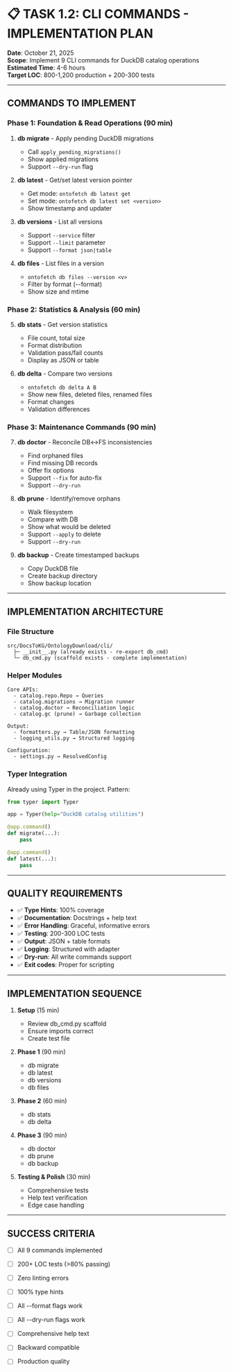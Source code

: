 # 📋 TASK 1.2: CLI COMMANDS - IMPLEMENTATION PLAN

**Date**: October 21, 2025  
**Scope**: Implement 9 CLI commands for DuckDB catalog operations  
**Estimated Time**: 4-6 hours  
**Target LOC**: 800-1,200 production + 200-300 tests  

---

## COMMANDS TO IMPLEMENT

### Phase 1: Foundation & Read Operations (90 min)

1. **db migrate** - Apply pending DuckDB migrations
   - Call `apply_pending_migrations()`
   - Show applied migrations
   - Support `--dry-run` flag

2. **db latest** - Get/set latest version pointer
   - Get mode: `ontofetch db latest get`
   - Set mode: `ontofetch db latest set <version>`
   - Show timestamp and updater

3. **db versions** - List all versions
   - Support `--service` filter
   - Support `--limit` parameter
   - Support `--format json|table`

4. **db files** - List files in a version
   - `ontofetch db files --version <v>`
   - Filter by format (--format)
   - Show size and mtime

### Phase 2: Statistics & Analysis (60 min)

5. **db stats** - Get version statistics
   - File count, total size
   - Format distribution
   - Validation pass/fail counts
   - Display as JSON or table

6. **db delta** - Compare two versions
   - `ontofetch db delta A B`
   - Show new files, deleted files, renamed files
   - Format changes
   - Validation differences

### Phase 3: Maintenance Commands (90 min)

7. **db doctor** - Reconcile DB↔FS inconsistencies
   - Find orphaned files
   - Find missing DB records
   - Offer fix options
   - Support `--fix` for auto-fix
   - Support `--dry-run`

8. **db prune** - Identify/remove orphans
   - Walk filesystem
   - Compare with DB
   - Show what would be deleted
   - Support `--apply` to delete
   - Support `--dry-run`

9. **db backup** - Create timestamped backups
   - Copy DuckDB file
   - Create backup directory
   - Show backup location

---

## IMPLEMENTATION ARCHITECTURE

### File Structure
```
src/DocsToKG/OntologyDownload/cli/
  ├─ __init__.py (already exists - re-export db_cmd)
  └─ db_cmd.py (scaffold exists - complete implementation)
```

### Helper Modules
```
Core APIs:
  - catalog.repo.Repo → Queries
  - catalog.migrations → Migration runner
  - catalog.doctor → Reconciliation logic
  - catalog.gc (prune) → Garbage collection

Output:
  - formatters.py → Table/JSON formatting
  - logging_utils.py → Structured logging

Configuration:
  - settings.py → ResolvedConfig
```

### Typer Integration
Already using Typer in the project. Pattern:

```python
from typer import Typer

app = Typer(help="DuckDB catalog utilities")

@app.command()
def migrate(...):
    pass

@app.command()
def latest(...):
    pass
```

---

## QUALITY REQUIREMENTS

- ✅ **Type Hints**: 100% coverage
- ✅ **Documentation**: Docstrings + help text
- ✅ **Error Handling**: Graceful, informative errors
- ✅ **Testing**: 200-300 LOC tests
- ✅ **Output**: JSON + table formats
- ✅ **Logging**: Structured with adapter
- ✅ **Dry-run**: All write commands support
- ✅ **Exit codes**: Proper for scripting

---

## IMPLEMENTATION SEQUENCE

1. **Setup** (15 min)
   - Review db_cmd.py scaffold
   - Ensure imports correct
   - Create test file

2. **Phase 1** (90 min)
   - db migrate
   - db latest
   - db versions
   - db files

3. **Phase 2** (60 min)
   - db stats
   - db delta

4. **Phase 3** (90 min)
   - db doctor
   - db prune
   - db backup

5. **Testing & Polish** (30 min)
   - Comprehensive tests
   - Help text verification
   - Edge case handling

---

## SUCCESS CRITERIA

- [ ] All 9 commands implemented
- [ ] 200+ LOC tests (>80% passing)
- [ ] Zero linting errors
- [ ] 100% type hints
- [ ] All --format flags work
- [ ] All --dry-run flags work
- [ ] Comprehensive help text
- [ ] Backward compatible
- [ ] Production quality

